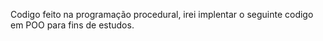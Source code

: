 Codigo feito na programação procedural, irei implentar o seguinte codigo em POO para fins de estudos.
